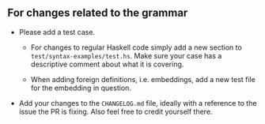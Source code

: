 ## For changes related to the grammar

- Please add a test case.

  - For changes to regular Haskell code simply add a new section to `test/syntax-examples/test.hs`.
    Make sure your case has a descriptive comment about what it is covering.

  - When adding foreign definitions, i.e. embeddings, add a new test file for the embedding in
    question.

- Add your changes to the `CHANGELOG.md` file, ideally with a reference to the issue the PR is
  fixing. Also feel free to credit yourself there.

